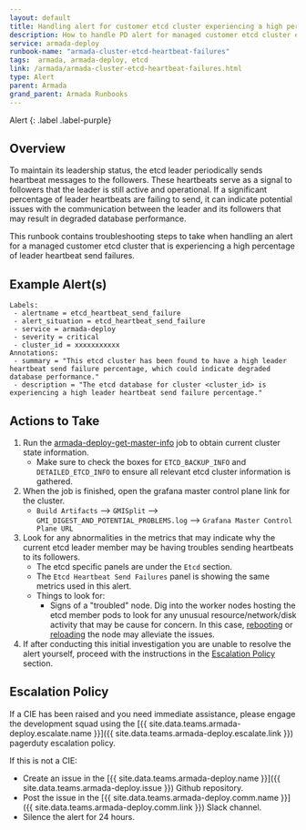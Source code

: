 ```yaml
---
layout: default
title: Handling alert for customer etcd cluster experiencing a high percentage of leader heartbeat send failures
description: How to handle PD alert for managed customer etcd cluster experiencing a high percentage of leader heartbeat failures.
service: armada-deploy
runbook-name: "armada-cluster-etcd-heartbeat-failures"
tags:  armada, armada-deploy, etcd
link: /armada/armada-cluster-etcd-heartbeat-failures.html
type: Alert
parent: Armada
grand_parent: Armada Runbooks
---
```


Alert
{: .label .label-purple}

## Overview

To maintain its leadership status, the etcd leader periodically sends heartbeat messages to the followers. These heartbeats serve as a signal to followers that the leader is still active and operational.  If a significant percentage of leader heartbeats are failing to send, it can indicate potential issues with the communication between the leader and its followers that may result in degraded database performance.

This runbook contains troubleshooting steps to take when handling an alert for a managed customer etcd cluster that is experiencing a high percentage of leader heartbeat send failures.

## Example Alert(s)

~~~~
Labels:
 - alertname = etcd_heartbeat_send_failure
 - alert_situation = etcd_heartbeat_send_failure
 - service = armada-deploy
 - severity = critical
 - cluster_id = xxxxxxxxxxx
Annotations:
 - summary = "This etcd cluster has been found to have a high leader heartbeat send failure percentage, which could indicate degraded database performance."
 - description = "The etcd database for cluster <cluster_id> is experiencing a high leader heartbeat send failure percentage."
~~~~

## Actions to Take

1. Run the [armada-deploy-get-master-info](https://alchemy-containers-jenkins.swg-devops.com/job/Containers-Runtime/job/armada-deploy-get-master-info/) job to obtain current cluster state information.
    - Make sure to check the boxes for `ETCD_BACKUP_INFO` and `DETAILED_ETCD_INFO` to ensure all relevant etcd cluster information is gathered.
2. When the job is finished, open the grafana master control plane link for the cluster.
    - `Build Artifacts` --> `GMISplit` --> `GMI_DIGEST_AND_POTENTIAL_PROBLEMS.log` --> `Grafana Master Control Plane URL`
3. Look for any abnormalities in the metrics that may indicate why the current etcd leader member may be having troubles sending heartbeats to its followers.
    - The etcd specific panels are under the `Etcd` section.
    - The `Etcd Heartbeat Send Failures` panel is showing the same metrics used in this alert.
    - Things to look for:
        - Signs of a "troubled" node.  Dig into the worker nodes hosting the etcd member pods to look for any unusual resource/network/disk activity that may be cause for concern.  In this case, [rebooting](./armada-carrier-node-troubled.html#rebooting-tugboat-worker-node) or [reloading](./armada-carrier-node-troubled.html#reloading-worker-node) the node may alleviate the issues.
4. If after conducting this initial investigation you are unable to resolve the alert yourself, proceed with the instructions in the [Escalation Policy](#escalation-policy) section.

## Escalation Policy

If a CIE has been raised and you need immediate assistance, please engage the development squad using the [{{ site.data.teams.armada-deploy.escalate.name }}]({{ site.data.teams.armada-deploy.escalate.link }}) pagerduty escalation policy.

If this is not a CIE:
- Create an issue in the [{{ site.data.teams.armada-deploy.name }}]({{ site.data.teams.armada-deploy.issue }}) Github repository.
- Post the issue in the [{{ site.data.teams.armada-deploy.comm.name }}]({{ site.data.teams.armada-deploy.comm.link }}) Slack channel.
- Silence the alert for 24 hours.
